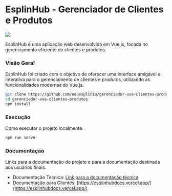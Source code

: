 # EsplinHub - Gerenciador de Clientes e Produtos

<img src="/assets/logo-branco.svg">

EsplinHub é uma aplicação web desenvolvida em Vue.js, focada no gerenciamento eficiente de clientes e produtos.

### Visão Geral

EsplinHub foi criado com o objetivo de oferecer uma interface amigável e interativa para o gerenciamento de clientes e produtos, utilizando as funcionalidades modernas do Vue.js.

```bash
git clone https://github.com/eduesplinio/gerenciador-vue-clientes-produtos.git
cd gerenciador-vue-clientes-produtos
npm install
```

### Execução

Como executar o projeto localmente.

```bash
npm run serve
```

### Documentação

Links para a documentação do projeto e para a documentação destinada aos usuários finais.

- Documentação Técnica: [Link para a documentação técnica](https://esplinhubdocs-projeto.vercel.app/)
- Documentação para Clientes: [https://esplinhubdocs.vercel.app/](https://esplinhubdocs.vercel.app/)
